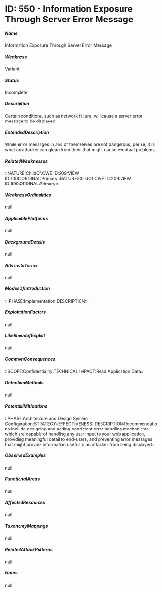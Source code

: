 # ID: 550 - Information Exposure Through Server Error Message
<h5>Name</h5>Information Exposure Through Server Error Message
<h5>Weakness</h5>Variant
<h5>Status</h5>Incomplete
<h5>Description</h5>Certain conditions, such as network failure, will cause a server error message to be displayed.
<h5>ExtendedDescription</h5>While error messages in and of themselves are not dangerous, per se, it is what an attacker can glean from them that might cause eventual problems.
<h5>RelatedWeaknesses</h5>::NATURE:ChildOf:CWE ID:209:VIEW ID:1000:ORDINAL:Primary::NATURE:ChildOf:CWE ID:209:VIEW ID:699:ORDINAL:Primary::
<h5>WeaknessOrdinalities</h5>null
<h5>ApplicablePlatforms</h5>null
<h5>BackgroundDetails</h5>null
<h5>AlternateTerms</h5>null
<h5>ModesOfIntroduction</h5>:::PHASE:Implementation:DESCRIPTION:::
<h5>ExploitationFactors</h5>null
<h5>LikelihoodofExploit</h5>null
<h5>CommonConsequences</h5>::SCOPE:Confidentiality:TECHNICAL IMPACT:Read Application Data::
<h5>DetectionMethods</h5>null
<h5>PotentialMitigations</h5>::PHASE:Architecture and Design System Configuration:STRATEGY::EFFECTIVENESS::DESCRIPTION:Recommendations include designing and adding consistent error handling mechanisms which are capable of handling any user input to your web application, providing meaningful detail to end-users, and preventing error messages that might provide information useful to an attacker from being displayed.::
<h5>ObservedExamples</h5>null
<h5>FunctionalAreas</h5>null
<h5>AffectedResources</h5>null
<h5>TaxonomyMappings</h5>null
<h5>RelatedAttackPatterns</h5>null
<h5>Notes</h5>null

